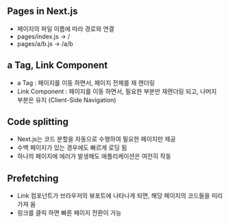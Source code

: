 ## Pages in Next.js

-   페이지의 파일 이름에 따라 경로와 연결
-   pages/index.js -> /
-   pages/a/b.js -> /a/b

## a Tag, Link Component

-   a Tag : 페이지를 이동 하면서, 페이지 전체를 재 렌더링
-   Link Component : 페이지를 이동 하면서, 필요한 부분만 재렌더링 되고, 나머지 부분은 유지 (Client-Side Navigation)

## Code splitting

-   Next.js는 코드 분할을 자동으로 수행하여 필요한 페이지만 제공
-   수백 페이지가 있는 경우에도 빠르게 로딩 됨
-   하나의 페이지에 에러가 발생해도 애플리케이션은 여전히 작동

## Prefetching

-   Link 컴포넌트가 브라우저의 뷰포트에 나타나게 되면, 해당 페이지의 코드들을 미리 가져 옴
-   링크를 클릭 하면 빠른 페이지 전환이 가능
